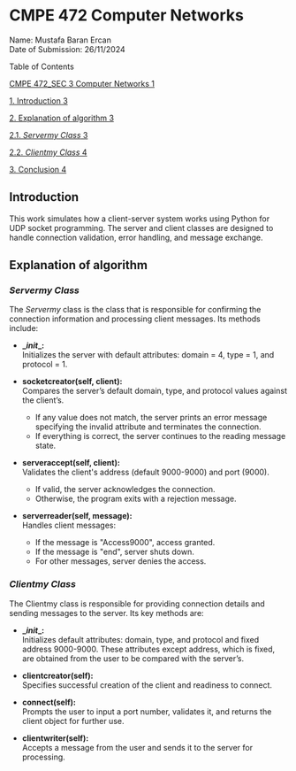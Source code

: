 

# CMPE 472 Computer Networks

Name: Mustafa Baran Ercan  
Date of Submission: 26/11/2024

Table of Contents

[CMPE 472_SEC 3 Computer Networks 1](#_Toc183553085)

[1\. Introduction 3](#_Toc183553086)

[2\. Explanation of algorithm 3](#_Toc183553087)

[2.1. _Servermy_ _Class_ 3](#_Toc183553088)

[2.2. _Clientmy_ _Class_ 4](#_Toc183553089)

[3\. Conclusion 4](#_Toc183553090)

## Introduction

This work simulates how a client-server system works using Python for UDP socket programming. The server and client classes are designed to handle connection validation, error handling, and message exchange. 


## Explanation of algorithm

### _Servermy_ _Class_

The _Servermy_ class is the class that is responsible for confirming the connection information and processing client messages. Its methods include:

- **\__init_\_:**  
    Initializes the server with default attributes: domain = 4, type = 1, and protocol = 1.  

- **socketcreator(self, client):**  
    Compares the server’s default domain, type, and protocol values against the client’s.
  - If any value does not match, the server prints an error message specifying the invalid attribute and terminates the connection.
  - If everything is correct, the server continues to the reading message state.  

- **serveraccept(self, client):**  
    Validates the client's address (default 9000-9000) and port (9000).
  - If valid, the server acknowledges the connection.
  - Otherwise, the program exits with a rejection message.  

- **serverreader(self, message):**  
    Handles client messages:
  - If the message is "Access9000", access granted.
  - If the message is "end", server shuts down.
  - For other messages, server denies the access.

### _Clientmy_ _Class_

The Clientmy class is responsible for providing connection details and sending messages to the server. Its key methods are:

- **\__init_\_:**  
    Initializes default attributes: domain, type, and protocol and fixed address 9000-9000. These attributes except address, which is fixed, are obtained from the user to be compared with the server’s.  

- **clientcreator(self):**  
    Specifies successful creation of the client and readiness to connect.  

- **connect(self):**  
    Prompts the user to input a port number, validates it, and returns the client object for further use.  

- **clientwriter(self):**  
    Accepts a message from the user and sends it to the server for processing.
